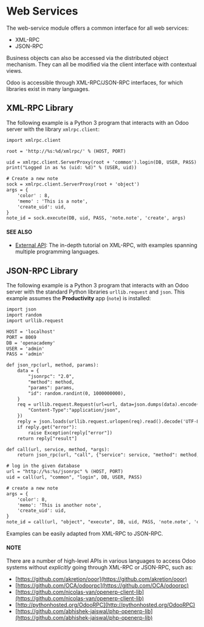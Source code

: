 # Web Services

The web-service module offers a common interface for all web services:

- XML-RPC
- JSON-RPC

Business objects can also be accessed via the distributed object
mechanism. They can all be modified via the client interface with contextual
views.

Odoo is accessible through XML-RPC/JSON-RPC interfaces, for which libraries
exist in many languages.

## XML-RPC Library

The following example is a Python 3 program that interacts with an Odoo
server with the library `xmlrpc.client`:

```default
import xmlrpc.client

root = 'http://%s:%d/xmlrpc/' % (HOST, PORT)

uid = xmlrpc.client.ServerProxy(root + 'common').login(DB, USER, PASS)
print("Logged in as %s (uid: %d)" % (USER, uid))

# Create a new note
sock = xmlrpc.client.ServerProxy(root + 'object')
args = {
    'color' : 8,
    'memo' : 'This is a note',
    'create_uid': uid,
}
note_id = sock.execute(DB, uid, PASS, 'note.note', 'create', args)
```

#### SEE ALSO
- [External API](../reference/external_api.md): The in-depth tutorial on XML-RPC, with examples spanning multiple programming languages.

## JSON-RPC Library

The following example is a Python 3 program that interacts with an Odoo server
with the standard Python libraries `urllib.request` and `json`. This
example assumes the **Productivity** app (`note`) is installed:

```default
import json
import random
import urllib.request

HOST = 'localhost'
PORT = 8069
DB = 'openacademy'
USER = 'admin'
PASS = 'admin'

def json_rpc(url, method, params):
    data = {
        "jsonrpc": "2.0",
        "method": method,
        "params": params,
        "id": random.randint(0, 1000000000),
    }
    req = urllib.request.Request(url=url, data=json.dumps(data).encode(), headers={
        "Content-Type":"application/json",
    })
    reply = json.loads(urllib.request.urlopen(req).read().decode('UTF-8'))
    if reply.get("error"):
        raise Exception(reply["error"])
    return reply["result"]

def call(url, service, method, *args):
    return json_rpc(url, "call", {"service": service, "method": method, "args": args})

# log in the given database
url = "http://%s:%s/jsonrpc" % (HOST, PORT)
uid = call(url, "common", "login", DB, USER, PASS)

# create a new note
args = {
    'color': 8,
    'memo': 'This is another note',
    'create_uid': uid,
}
note_id = call(url, "object", "execute", DB, uid, PASS, 'note.note', 'create', args)
```

Examples can be easily adapted from XML-RPC to JSON-RPC.

#### NOTE
There are a number of high-level APIs in various languages to access Odoo
systems without *explicitly* going through XML-RPC or JSON-RPC, such as:

* [https://github.com/akretion/ooor](https://github.com/akretion/ooor)
* [https://github.com/OCA/odoorpc](https://github.com/OCA/odoorpc)
* [https://github.com/nicolas-van/openerp-client-lib](https://github.com/nicolas-van/openerp-client-lib)
* [http://pythonhosted.org/OdooRPC](http://pythonhosted.org/OdooRPC)
* [https://github.com/abhishek-jaiswal/php-openerp-lib](https://github.com/abhishek-jaiswal/php-openerp-lib)
